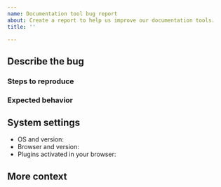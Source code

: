 ```yaml
---
name: Documentation tool bug report
about: Create a report to help us improve our documentation tools.
title: ''

---
```


<!-- IMPORTANT: This is only for reporting documentation tool bugs.

Report Teku software issues at https://github.com/consensys/teku.
Report documentation content issues using the "Documentation content issue report" template.

Before creating an issue, did you try refreshing your browser cache for the site?
-->

## Describe the bug

<!-- Add a clear and concise description of what the documentation bug is. -->

### Steps to reproduce

<!-- Include steps to reproduce the bug. -->

### Expected behavior

<!-- Include what you expected to happen. -->

## System settings

<!-- Add the following information about your system: -->

- OS and version:
- Browser and version:
- Plugins activated in your browser:

## More context

<!-- Add any other context about the problem here, for example, screenshots or a small demo video. -->

